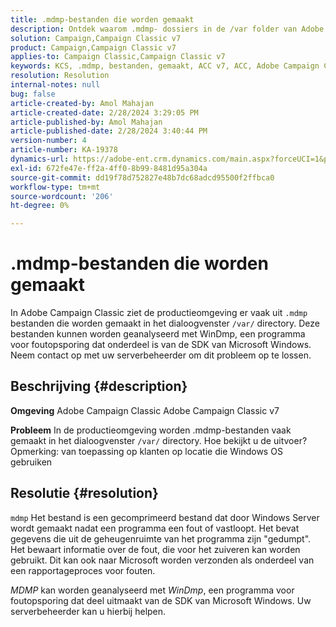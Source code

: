 ```yaml
---
title: .mdmp-bestanden die worden gemaakt
description: Ontdek waarom .mdmp- dossiers in de /var folder van Adobe Campaign Classic worden geproduceerd. Raadpleeg de serverbeheerder.
solution: Campaign,Campaign Classic v7
product: Campaign,Campaign Classic v7
applies-to: Campaign Classic,Campaign Classic v7
keywords: KCS, .mdmp, bestanden, gemaakt, ACC v7, ACC, Adobe Campaign Classic, Adobe Campaign Classic v7, FAQ
resolution: Resolution
internal-notes: null
bug: false
article-created-by: Amol Mahajan
article-created-date: 2/28/2024 3:29:05 PM
article-published-by: Amol Mahajan
article-published-date: 2/28/2024 3:40:44 PM
version-number: 4
article-number: KA-19378
dynamics-url: https://adobe-ent.crm.dynamics.com/main.aspx?forceUCI=1&pagetype=entityrecord&etn=knowledgearticle&id=f0401c14-4ed6-ee11-9078-00224804dfb5
exl-id: 672fe47e-ff2a-4ff0-8b99-8481d95a304a
source-git-commit: dd19f78d752827e48b7dc68adcd95500f2ffbca0
workflow-type: tm+mt
source-wordcount: '206'
ht-degree: 0%

---
```


# .mdmp-bestanden die worden gemaakt


In Adobe Campaign Classic ziet de productieomgeving er vaak uit `.mdmp` bestanden die worden gemaakt in het dialoogvenster `/var/` directory. Deze bestanden kunnen worden geanalyseerd met WinDmp, een programma voor foutopsporing dat onderdeel is van de SDK van Microsoft Windows. Neem contact op met uw serverbeheerder om dit probleem op te lossen.

## Beschrijving {#description}


<b>Omgeving</b>
Adobe Campaign Classic Adobe Campaign Classic v7

<b>Probleem</b>
In de productieomgeving worden .mdmp-bestanden vaak gemaakt in het dialoogvenster `/var/` directory. Hoe bekijkt u de uitvoer?
Opmerking: van toepassing op klanten op locatie die Windows OS gebruiken


## Resolutie {#resolution}


`mdmp` Het bestand is een gecomprimeerd bestand dat door Windows Server wordt gemaakt nadat een programma een fout of vastloopt. Het bevat gegevens die uit de geheugenruimte van het programma zijn &quot;gedumpt&quot;.
Het bewaart informatie over de fout, die voor het zuiveren kan worden gebruikt. Dit kan ook naar Microsoft worden verzonden als onderdeel van een rapportageproces voor fouten.



*MDMP* kan worden geanalyseerd met *WinDmp*, een programma voor foutopsporing dat deel uitmaakt van de SDK van Microsoft Windows. Uw serverbeheerder kan u hierbij helpen.
